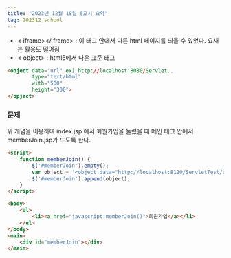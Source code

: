 ```yaml
---
title: "2023년 12월 18일 6교시 요약"
tag: 202312_school
---
```


- < iframe></ frame> : 이 태그 안에서 다른 html 페이지를 띄울 수 있었다. 요새는 활용도 떨어짐
- < object> : html5에서 나온 표준 태그

```html
<object data="url" ex) http://localhost:8080/Servlet..
        type="text/html"
        with="500"
        height="300">
</opject>
```

### 문제

위 개념을 이용하여 index.jsp 에서 회원가입을 눌렀을 때 메인 태그 안에서 memberJoin.jsp가 뜨도록 한다.

```html
<script>
    function memberJoin() {
		$('#memberJoin').empty();
		var object = '<object data="http://localhost:8120/ServletTest/user?cmd=memberJoinForm" type="text/html" width="500" height="600"></object>';
		$('#memberJoin').append(object);
	}
</script>

<body>
    <ul>
        <li><a href="javascript:memberJoin()">회원가입</a></li>
    </ul>
</body>
<main>
    <div id="memberJoin"></div>
</main>    
```